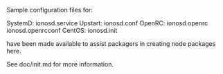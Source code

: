 Sample configuration files for:

SystemD: ionosd.service
Upstart: ionosd.conf
OpenRC:  ionosd.openrc
         ionosd.openrcconf
CentOS:  ionosd.init

have been made available to assist packagers in creating node packages here.

See doc/init.md for more information.
